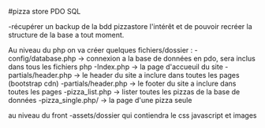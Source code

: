 #pizza store PDO SQL

-récupérer un backup de la bdd pizzastore
l'intérêt et de pouvoir recréer la structure de la base a tout moment.


Au niveau du php on va créer quelques fichiers/dossier :
-config/database.php -> connexion a la base de données en pdo, sera inclus dans tous les fichiers php
-Index.php -> la page d'accueuil du site
-partials/header.php -> le header du site a inclure dans toutes les pages (bootstrap cdn)
-partials/header.php -> le footer du site a inclure dans toutes les pages
-pizza_list.php -> lister toutes les pizzas de la base de données
-pizza_single.php/ -> la page d'une pizza seule

au niveau du front
-assets/dossier qui contiendra le css javascript et images
